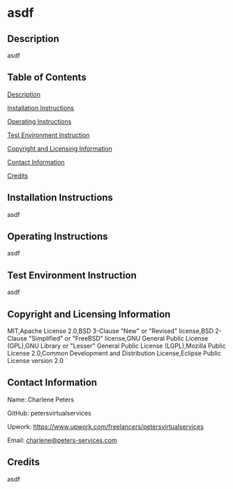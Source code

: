 
# asdf

## Description
asdf

## Table of Contents
[Description](#Descripti)

[Installation Instructions](#installation)

[Operating Instructions](#operating)

[Test Environment Instruction](#test)

[Copyright and Licensing Information](#copyright)

[Contact Information](#contact)

[Credits](#credits)


## Installation Instructions
asdf

## Operating Instructions
asdf

## Test Environment Instruction
asdf

## Copyright and Licensing Information
MIT,Apache License 2.0,BSD 3-Clause "New" or "Revised" license,BSD 2-Clause "Simplified" or "FreeBSD" license,GNU General Public License (GPL),GNU Library or "Lesser" General Public License (LGPL),Mozilla Public License 2.0,Common Development and Distribution License,Eclipse Public License version 2.0

## Contact Information
Name: Charlene Peters

GitHub: petersvirtualservices

Upwork: https://www.upwork.com/freelancers/petersvirtualservices

Email: charlene@peters-services.com

## Credits
asdf
